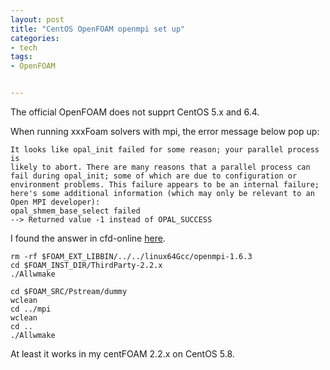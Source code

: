 ```yaml
---
layout: post
title: "CentOS OpenFOAM openmpi set up"
categories:
- tech
tags:
- OpenFOAM


---
```

The official OpenFOAM does not supprt CentOS 5.x and 6.4.

When running xxxFoam solvers with mpi, the error message below pop up:

```
It looks like opal_init failed for some reason; your parallel process is
likely to abort. There are many reasons that a parallel process can
fail during opal_init; some of which are due to configuration or
environment problems. This failure appears to be an internal failure;
here's some additional information (which may only be relevant to an
Open MPI developer):
opal_shmem_base_select failed
--> Returned value -1 instead of OPAL_SUCCESS
```

I found the answer in cfd-online [here](http://www.cfd-online.com/Forums/openfoam/117893-problem-running-openfoam-2-2-x-parallel-centos-5-a.html#6). 

```
rm -rf $FOAM_EXT_LIBBIN/../../linux64Gcc/openmpi-1.6.3
cd $FOAM_INST_DIR/ThirdParty-2.2.x
./Allwmake

cd $FOAM_SRC/Pstream/dummy
wclean
cd ../mpi
wclean
cd ..
./Allwmake
```

At least it works in my centFOAM 2.2.x on CentOS 5.8.

